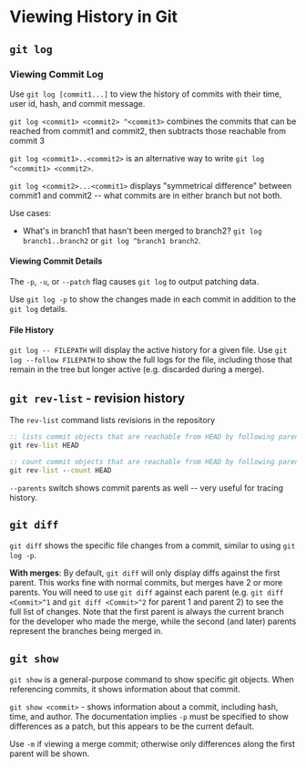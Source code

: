 # Viewing History in Git

## `git log`

### Viewing Commit Log

Use `git log [commit1...]` to view the history of commits with their time, user id, hash, and commit message.

`git log <commit1> <commit2> ^<commit3>` combines the commits that can be reached from commit1 and commit2, then subtracts those reachable from commit 3

`git log <commit1>..<commit2>` is an alternative way to write `git log ^<commit1> <commit2>`.

`git log <commit2>...<commit1>` displays "symmetrical difference" between commit1 and commit2 -- what commits are in either branch but not both.

Use cases:

* What's in branch1 that hasn't been merged to branch2? `git log branch1..branch2` or `git log ^branch1 branch2`.


#### Viewing Commit Details

The `-p`, `-u`, or `--patch` flag causes `git log` to output patching data.

Use `git log -p` to show the changes made in each commit in addition to the `git log` details.

#### File History
`git log -- FILEPATH` will display the active history for a given file. Use `git log --follow FILEPATH` to show the full logs for the file, including those that remain in the tree but longer active (e.g. discarded during a merge).



## `git rev-list` - revision history
The `rev-list` command lists revisions in the repository

``` bat
:: lists commit objects that are reachable from HEAD by following parent links in reverse chronological order
git rev-list HEAD

:: count commit objects that are reachable from HEAD by following parent links
git rev-list --count HEAD
```

`--parents` switch shows commit parents as well -- very useful for tracing history.

## `git diff`
`git diff` shows the specific file changes from a commit, similar to using `git log -p`.

**With merges**: By default, `git diff` will only display diffs against the first parent. This works fine with normal commits, but merges have 2 or more parents. You will need to use `git diff` against each parent (e.g. `git diff <Commit>^1` and `git diff <Commit>^2` for parent 1 and parent 2) to see the full list of changes. Note that the first parent is always the current branch for the developer who made the merge, while the second (and later) parents represent the branches being merged in.

## `git show`
`git show` is a general-purpose command to show specific git objects. When referencing commits, it shows information about that commit.

`git show <commit>` - shows information about a commit, including hash, time, and author. The documentation implies `-p` must be specified to show differences as a patch, but this appears to be the current default.

Use `-m` if viewing a merge commit; otherwise only differences along the first parent will be shown.